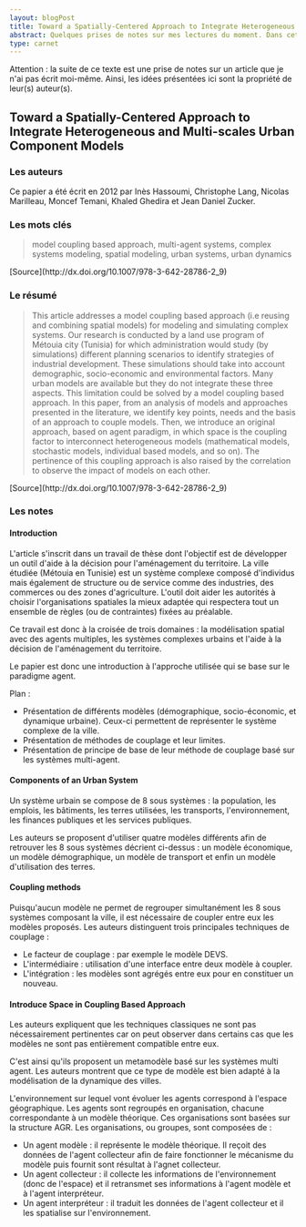 ```yaml
---
layout: blogPost
title: Toward a Spatially-Centered Approach to Integrate Heterogeneous and Multi-scales Urban Component Models
abstract: Quelques prises de notes sur mes lectures du moment. Dans cette article, les auteurs expliquent comment ils ont procédé afin de coupler plusieurs modèles.
type: carnet
---
```


Attention : la suite de ce texte est une prise de notes sur un article que je n'ai pas écrit moi-même. Ainsi, les idées présentées ici sont la propriété de leur(s) auteur(s).

## Toward a Spatially-Centered Approach to Integrate Heterogeneous and Multi-scales Urban Component Models

### Les auteurs

Ce papier a été écrit en 2012 par Inès Hassoumi, Christophe Lang, Nicolas Marilleau, Moncef Temani, Khaled Ghedira et Jean Daniel Zucker. 

### Les mots clés

<blockquote cite="http://dx.doi.org/10.1007/978-3-642-28786-2_9">
	model coupling based approach, multi-agent systems, complex systems modeling, spatial modeling, urban systems, urban dynamics
</blockquote>
[Source](http://dx.doi.org/10.1007/978-3-642-28786-2_9)

### Le résumé

<blockquote cite="http://dx.doi.org/10.1007/978-3-642-28786-2_9">
	This article addresses a model coupling based approach (i.e reusing and combining spatial models) for modeling and simulating complex systems. 
	Our research is conducted by a land use program of Métouia city (Tunisia) for which administration would study (by simulations) different 
	planning scenarios to identify strategies of industrial development. These simulations should take into account demographic, socio-economic 
	and environmental factors. Many urban models are available but they do not integrate these three aspects. This limitation could be solved by 
	a model coupling based approach. In this paper, from an analysis of models and approaches presented in the literature, we identify key points, 
	needs and the basis of an approach to couple models. Then, we introduce an original approach, based on agent paradigm, in which space is the 
	coupling factor to interconnect heterogeneous models (mathematical models, stochastic models, individual based models, and so on). The pertinence 
	of this coupling approach is also raised by the correlation to observe the impact of models on each other.
</blockquote>
[Source](http://dx.doi.org/10.1007/978-3-642-28786-2_9)

### Les notes

#### Introduction

L'article s'inscrit dans un travail de thèse dont l'objectif est de développer un outil d'aide à la décision pour l'aménagement du territoire.
La ville étudiée (Métouia en Tunisie) est un système complexe composé d'individus mais également de structure ou de service comme des industries, 
des commerces ou des zones d'agriculture. L'outil doit aider les autorités à choisir l'organisations spatiales la mieux adaptée qui respectera 
tout un ensemble de règles (ou de contraintes) fixées au préalable.

Ce travail est donc à la croisée de trois domaines : la modélisation spatial avec des agents multiples, les systèmes complexes urbains et l'aide 
à la décision de l'aménagement du territoire.

Le papier est donc une introduction à l'approche utilisée qui se base sur le paradigme agent.

Plan :

- Présentation de différents modèles (démographique, socio-économic, et dynamique urbaine). Ceux-ci permettent de représenter le système complexe 
de la ville.
- Présentation de méthodes de couplage et leur limites.
- Présentation de principe de base de leur méthode de couplage basé sur les systèmes multi-agent.

#### Components of an Urban System

Un système urbain se compose de 8 sous systèmes : la population, les emplois, les bâtiments, les terres utilisées, les transports, l'environnement, 
les finances publiques et les services publiques.

Les auteurs se proposent d'utiliser quatre modèles différents afin de retrouver les 8 sous systèmes décrient ci-dessus : un modèle économique, un 
modèle démographique, un modèle de transport et enfin un modèle d'utilisation des terres.

#### Coupling methods

Puisqu'aucun modèle ne permet de regrouper simultanément les 8 sous systèmes composant la ville, il est nécessaire de coupler entre eux les modèles 
proposés. Les auteurs distinguent trois principales techniques de couplage :
- Le facteur de couplage : par exemple le modèle DEVS.
- L'intermédiaire : utilisation d'une interface entre deux modèle à coupler.
- L'intégration : les modèles sont agrégés entre eux pour en constituer un nouveau.

#### Introduce Space in Coupling Based Approach

Les auteurs expliquent que les techniques classiques ne sont pas nécessairement pertinentes car on peut observer dans certains cas que les modèles 
ne sont pas entièrement compatible entre eux.

C'est ainsi qu'ils proposent un metamodèle basé sur les systèmes multi agent. Les auteurs montrent que ce type de modèle est bien adapté à la 
modélisation de la dynamique des villes.

L'environnement sur lequel vont évoluer les agents correspond à l'espace géographique. Les agents sont regroupés en organisation, chacune 
correspondante à un modèle théorique. Ces organisations sont basées sur la structure AGR. Les organisations, ou groupes, sont composées de :
- Un agent modèle : il représente le modèle théorique. Il reçoit des données de l'agent collecteur afin de faire fonctionner le mécanisme du modèle puis fournit sont résultat à l'agnet collecteur.
- Un agent collecteur : il collecte les informations de l'environnement (donc de l'espace) et il retransmet ses informations à l'agent modèle et à l'agent interpréteur.
- Un agent interpréteur : il traduit les données de l'agent collecteur et il les spatialise sur l'environnement.











